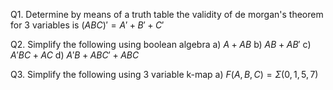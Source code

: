 Q1. Determine by means of a truth table the validity of de morgan's theorem for 3 variables is $(ABC)' = A'+B'+C'$

Q2. Simplify the following using boolean algebra
a) $A+AB$
b) $AB+AB'$
c) $A'BC+AC$
d) $A'B+ABC'+ABC$

Q3. Simplify the following using 3 variable k-map
a) $F(A,B,C) = \Sigma (0,1,5,7)$

